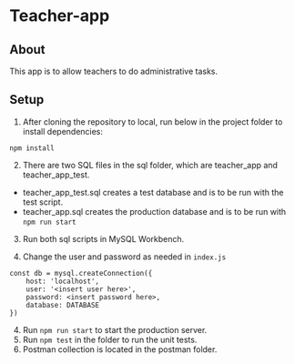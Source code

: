 # Teacher-app

## About
This app is to allow teachers to do administrative tasks.

## Setup
1. After cloning the repository to local, run below in the project folder to install dependencies:
```
npm install
```
2. There are two SQL files in the sql folder, which are teacher_app and teacher_app_test.
- teacher_app_test.sql creates a test database and is to be run with the test script.
- teacher_app.sql creates the production database and is to be run with `npm run start`

3. Run both sql scripts in MySQL Workbench.

4. Change the user and password as needed in `index.js`
```
const db = mysql.createConnection({
    host: 'localhost',
    user: '<insert user here>',
    password: <insert password here>,
    database: DATABASE
})
```
4. Run `npm run start` to start the production server.
5. Run `npm test` in the folder to run the unit tests.
6. Postman collection is located in the postman folder.